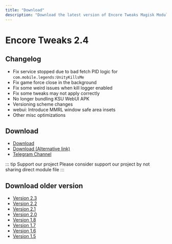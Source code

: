 ```yaml
---
title: "Download"
description: "Download the latest version of Encore Tweaks Magisk Module here"
---
```


# Encore Tweaks 2.4

## Changelog
- Fix service stopped due to bad fetch PID logic for `com.mobile.legends:UnityKillsMe`
- Fix game force close in the background
- Fix some weird issues when kill logger enabled
- Fix some tweaks may not apply correctly
- No longer bundling KSU WebUI APK
- Versioning scheme changes
- webui: Introduce MMRL window safe area insets
- Other misc optimizations

## Download
- [Download](https://shrinkme.ink/siAtnS)
- [Download (Alternative link)](https://sfl.gl/DS5co)
- [Telegram Channel](https://rem01schannel.t.me)

::: tip Support our project
Please consider support our project by not sharing direct module file
:::

## Download older version
- [Version 2.3](/download/version/2.3)
- [Version 2.2](/download/version/2.2)
- [Version 2.1](/download/version/2.1)
- [Version 2.0](/download/version/2.0)
- [Version 1.8](/download/version/1.8)
- [Version 1.7](/download/version/1.7)
- [Version 1.6](/download/version/1.6)
- [Version 1.5](/download/version/1.5)

